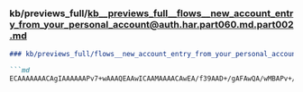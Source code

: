 ### kb/previews_full/kb__previews_full__flows__new_account_entry_from_your_personal_account@auth.har.part060.md.part002.md

```md
### kb/previews_full/flows__new_account_entry_from_your_personal_account@auth.har.part060.md (part 002)

```md
ECAAAAAAACAgIAAAAAAPv7+wAAAQEAAwICAAMAAAACAwEA/f39AAD+/gAFAwQA/wMBAPv+/QACAgIAAP8AA
```

```

```

